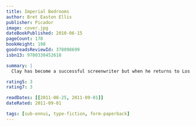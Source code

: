 ```yaml
---
title: Imperial Bedrooms
author: Bret Easton Ellis
publisher: Picador
image: cover.jpg
dateBookPublished: 2010-06-15
pageCount: 178
bookHeight: 198
goodreadsReviewId: 378098699
isbn13: 9780330452618

summary: |
  Clay has become a successful screenwriter but when he returns to Los Angeles, to help cast his new movie, he's soon drifting through a long-familiar circle. Blair is now married to Trent, and their parties attract excessive levels of fame and fortune, though for all that Trent is a powerful manager, his baser instincts remain.

rating5: 3
rating7: 3

readDates: [[2011-08-25, 2011-09-01]]
dateRated: 2011-09-01

tags: [sub-ennui, type-fiction, form-paperback]
---
```

